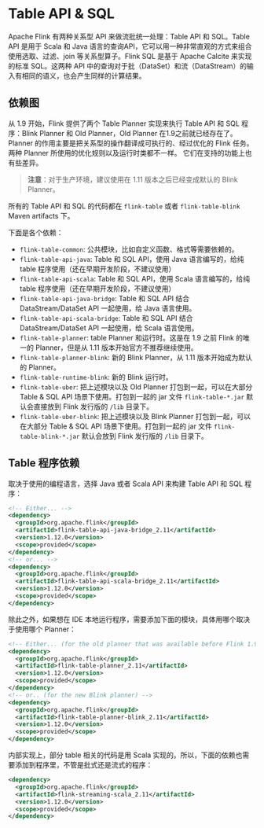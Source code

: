 # Table API & SQL

Apache Flink 有两种关系型 API 来做流批统一处理：Table API 和 SQL。Table API 是用于 Scala 和 Java 语言的查询API，它可以用一种非常直观的方式来组合使用选取、过滤、join 等关系型算子。Flink SQL 是基于 Apache Calcite 来实现的标准 SQL。这两种 API 中的查询对于批（DataSet）和流（DataStream）的输入有相同的语义，也会产生同样的计算结果。

## 依赖图

从 1.9 开始，Flink 提供了两个 Table Planner 实现来执行 Table API 和 SQL 程序：Blink Planner 和 Old Planner，Old Planner 在1.9之前就已经存在了。 Planner 的作用主要是把关系型的操作翻译成可执行的、经过优化的 Flink 任务。两种 Planner 所使用的优化规则以及运行时类都不一样。 它们在支持的功能上也有些差异。

> **注意**：对于生产环境，建议使用在 1.11 版本之后已经变成默认的 Blink Planner。

所有的 Table API 和 SQL 的代码都在 `flink-table` 或者 `flink-table-blink` Maven artifacts 下。

下面是各个依赖：

- `flink-table-common`: 公共模块，比如自定义函数、格式等需要依赖的。
- `flink-table-api-java`: Table 和 SQL API，使用 Java 语言编写的，给纯 table 程序使用（还在早期开发阶段，不建议使用）
- `flink-table-api-scala`: Table 和 SQL API，使用 Scala 语言编写的，给纯 table 程序使用（还在早期开发阶段，不建议使用）
- `flink-table-api-java-bridge`: Table 和 SQL API 结合 DataStream/DataSet API 一起使用，给 Java 语言使用。
- `flink-table-api-scala-bridge`: Table 和 SQL API 结合 DataStream/DataSet API 一起使用，给 Scala 语言使用。
- `flink-table-planner`: table Planner 和运行时。这是在 1.9 之前 Flink 的唯一的 Planner，但是从 1.11 版本开始官方不推荐继续使用。
- `flink-table-planner-blink`: 新的 Blink Planner，从 1.11 版本开始成为默认的 Planner。
- `flink-table-runtime-blink`: 新的 Blink 运行时。
- `flink-table-uber`: 把上述模块以及 Old Planner 打包到一起，可以在大部分 Table & SQL API 场景下使用。打包到一起的 jar 文件 `flink-table-*.jar` 默认会直接放到 Flink 发行版的 `/lib` 目录下。
- `flink-table-uber-blink`: 把上述模块以及 Blink Planner 打包到一起，可以在大部分 Table & SQL API 场景下使用。打包到一起的 jar 文件 `flink-table-blink-*.jar` 默认会放到 Flink 发行版的 `/lib` 目录下。

## Table 程序依赖

取决于使用的编程语言，选择 Java 或者 Scala API 来构建 Table API 和 SQL 程序：

```xml
<!-- Either... -->
<dependency>
  <groupId>org.apache.flink</groupId>
  <artifactId>flink-table-api-java-bridge_2.11</artifactId>
  <version>1.12.0</version>
  <scope>provided</scope>
</dependency>
<!-- or... -->
<dependency>
  <groupId>org.apache.flink</groupId>
  <artifactId>flink-table-api-scala-bridge_2.11</artifactId>
  <version>1.12.0</version>
  <scope>provided</scope>
</dependency>
```

除此之外，如果想在 IDE 本地运行程序，需要添加下面的模块，具体用哪个取决于使用哪个 Planner：

```xml
<!-- Either... (for the old planner that was available before Flink 1.9) -->
<dependency>
  <groupId>org.apache.flink</groupId>
  <artifactId>flink-table-planner_2.11</artifactId>
  <version>1.12.0</version>
  <scope>provided</scope>
</dependency>
<!-- or.. (for the new Blink planner) -->
<dependency>
  <groupId>org.apache.flink</groupId>
  <artifactId>flink-table-planner-blink_2.11</artifactId>
  <version>1.12.0</version>
  <scope>provided</scope>
</dependency>
```

内部实现上，部分 table 相关的代码是用 Scala 实现的。所以，下面的依赖也需要添加到程序里，不管是批式还是流式的程序：

```xml
<dependency>
  <groupId>org.apache.flink</groupId>
  <artifactId>flink-streaming-scala_2.11</artifactId>
  <version>1.12.0</version>
  <scope>provided</scope>
</dependency>
```

